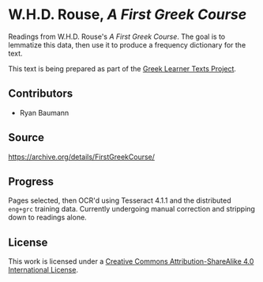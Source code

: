 # W.H.D. Rouse, *A First Greek Course*

Readings from W.H.D. Rouse's *A First Greek Course*. The goal is to lemmatize this data, then use it to produce a frequency dictionary for the text.

This text is being prepared as part of the [Greek Learner Texts Project](https://greek-learner-texts.org/).

## Contributors

* Ryan Baumann

## Source

<https://archive.org/details/FirstGreekCourse/>

## Progress

Pages selected, then OCR'd using Tesseract 4.1.1 and the distributed `eng+grc` training data. Currently undergoing manual correction and stripping down to readings alone.

## License

This work is licensed under a [Creative Commons Attribution-ShareAlike 4.0 International License](http://creativecommons.org/licenses/by-sa/4.0/).
